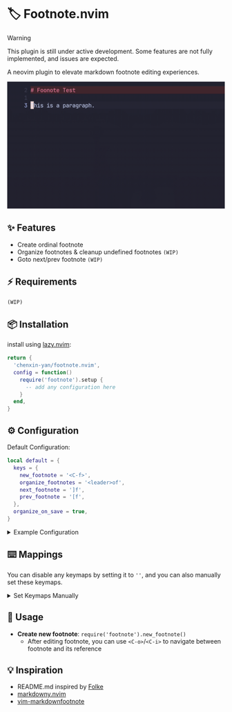 # 🏷️ Footnote.nvim

> [!WARNING]
> This plugin is still under active development. Some features are not fully implemented, and issues are expected.

A neovim plugin to elevate markdown footnote editing experiences.

![new-footnote-preview](./new-footnote-preview.gif)

## ✨ Features

- Create ordinal footnote
- Organize footnotes & cleanup undefined footnotes `(WIP)`
- Goto next/prev footnote `(WIP)`

## ⚡️ Requirements

`(WIP)`

## 📦 Installation

install using [lazy.nvim](https://github.com/folke/lazy.nvim):

```lua
return {
  'chenxin-yan/footnote.nvim',
  config = function()
    require('footnote').setup {
      -- add any configuration here
    }
  end,
}
```

## ⚙️ Configuration

Default Configuration:

```lua
local default = {
  keys = {
    new_footnote = '<C-f>',
    organize_footnotes = '<leader>of',
    next_footnote = ']f',
    prev_footnote = '[f',
  },
  organize_on_save = true,
}
```

<details><summary>Example Configuration</summary>

```lua
  return {
    'chenxin-yan/footnote.nvim',
    ft = 'markdown',
    config = function()
      require('footnote').setup {
        keys = {
          new_footnote = '<C-f>',
          organize_footnotes = '',
          next_footnote = ']f',
          prev_footnote = '[f',
        },
        organize_on_save = true,
      }
    end,
  }
```

</details>

## ⌨️ Mappings

You can disable any keymaps by setting it to `''`, and you can also manually set these keymaps.

<details><summary>Set Keymaps Manually</summary>

```lua
require('footnote').setup {
  keys = {
    new_footnote = '',
    organize_footnotes = '',
    next_footnote = '',
    prev_footnote = '',
  },
}
vim.keymap.set(
  { 'i', 'n' },
  opts.keys.new_footnote,
  "<cmd>lua require('footnote').new_footnote()<cr>",
  { buffer = 0, silent = true, desc = 'Create markdown footnote' }
)
vim.keymap.set(
  { 'n' },
  opts.keys.organize_footnotes,
  "<cmd>lua require('footnote').organize_footnotes()<cr>",
  { buffer = 0, silent = true, desc = 'Organize footnote' }
)
vim.keymap.set(
  { 'n' },
  opts.keys.next_footnote,
  "<cmd>lua require('footnote').next_footnote()<cr>",
  { buffer = 0, silent = true, desc = 'Next footnote' }
)
vim.keymap.set(
  { 'n' },
  opts.keys.prev_footnote,
  "<cmd>lua require('footnote').prev_footnote()<cr>",
  { buffer = 0, silent = true, desc = 'Previous footnote' }
)
```

</details>

## 🚀 Usage

- **Create new footnote**: `require('footnote').new_footnote()`
  - After editing footnote, you can use `<C-o>`/`<C-i>` to navigate between footnote and its reference

## 💡 Inspiration

- README.md inspired by [Folke](https://github.com/folke)
- [markdowny.nvim](https://github.com/antonk52/markdowny.nvim)
- [vim-markdownfootnote](https://github.com/vim-pandoc/vim-markdownfootnotes)

